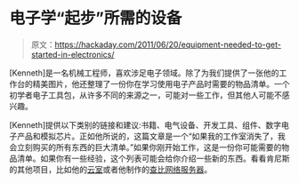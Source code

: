 # 电子学“起步”所需的设备

> 原文：<https://hackaday.com/2011/06/20/equipment-needed-to-get-started-in-electronics/>

[Kenneth]是一名机械工程师，喜欢涉足电子领域。除了为我们提供了一张他的工作台的精美图片，他还整理了一份你在学习使用电子产品时需要的物品清单。一个初学者电子工具包，从许多不同的来源之一，可能对一些工作，但其他人可能不感兴趣。

[Kenneth]提供以下类别的链接和建议:书籍、电气设备、开发工具、组件、数字电子产品和模拟芯片。正如他所说的，这篇文章是一个“如果我的工作室消失了，我会立刻购买的所有东西的巨大清单。”如果你刚开始工作，这是一份你可能需要的物品清单。如果你有一些经验，这个列表可能会给你介绍一些新的东西。看看肯尼斯的其他项目，比如他的[云室](http://hackaday.com/2011/01/23/your-very-own-cloud-chamber/ "cloud chamber")或者他制作的[查比网络服务器](http://hackaday.com/2010/11/29/chumby-webserver-using-upgraded-internal-storage/ "Chumby webserver")。 [](http://hackaday.com/?s=finnegan "Kenneth's projects")
